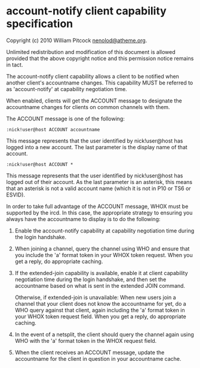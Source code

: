 # account-notify client capability specification

Copyright (c) 2010 William Pitcock <nenolod@atheme.org>.

Unlimited redistribution and modification of this document is allowed
provided that the above copyright notice and this permission notice
remains in tact.

The account-notify client capability allows a client to be notified
when another client's accountname changes.  This capability MUST be
referred to as 'account-notify' at capability negotiation time.

When enabled, clients will get the ACCOUNT message to designate the
accountname changes for clients on common channels with them.

The ACCOUNT message is one of the following:

    :nick!user@host ACCOUNT accountname

This message represents that the user identified by nick!user@host has
logged into a new account.  The last parameter is the display name of
that account.

    :nick!user@host ACCOUNT *

This message represents that the user identified by nick!user@host has
logged out of their account.  As the last parameter is an asterisk, this
means that an asterisk is not a valid account name (which it is not in P10
or TS6 or ESVID).

In order to take full advantage of the ACCOUNT message, WHOX must be
supported by the ircd.  In this case, the appropriate strategy to ensuring
you always have the accountname to display is to do the following:

1) Enable the account-notify capability at capability negotiation time during
   the login handshake.

2) When joining a channel, query the channel using WHO and ensure that you
   include the 'a' format token in your WHOX token request.  When you get
   a reply, do appropriate caching.

3) If the extended-join capability is available, enable it at client capability
   negotiation time during the login handshake, and then set the accountname
   based on what is sent in the extended JOIN command.

    Otherwise, if extended-join is unavailable:
   When new users join a channel that your client does not know the accountname
   for yet, do a WHO query against that client, again including the 'a' format
   token in your WHOX token request field.  When you get a reply, do appropriate
   caching.

4) In the event of a netsplit, the client should query the channel again using
   WHO with the 'a' format token in the WHOX request field.

5) When the client receives an ACCOUNT message, update the accountname for the
   client in question in your accountname cache.
